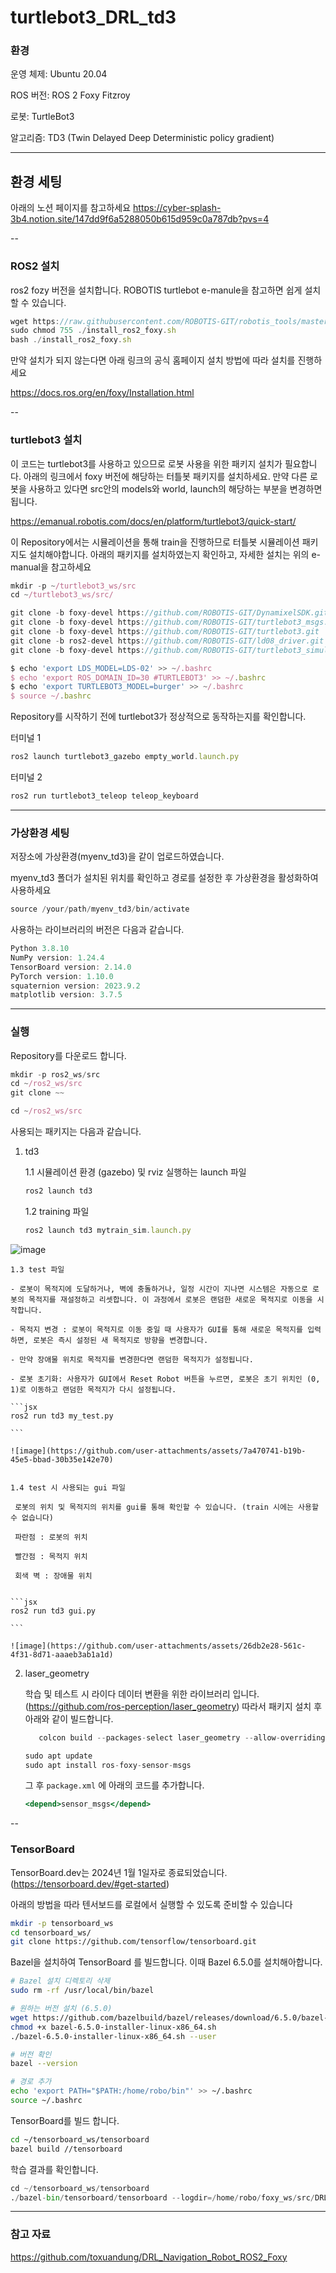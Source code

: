 # turtlebot3_DRL_td3

### 환경

운영 체제: Ubuntu 20.04

ROS 버전: ROS 2 Foxy Fitzroy

로봇: TurtleBot3

알고리즘: TD3 (Twin Delayed Deep Deterministic policy gradient)

---
## 환경 세팅

아래의 노션 페이지를 참고하세요 
https://cyber-splash-3b4.notion.site/147dd9f6a5288050b615d959c0a787db?pvs=4

--
### ROS2 설치 

ros2 fozy 버전을 설치합니다. ROBOTIS turtlebot e-manule을 참고하면 쉽게 설치할 수 있습니다.

```jsx
wget https://raw.githubusercontent.com/ROBOTIS-GIT/robotis_tools/master/install_ros2_foxy.sh
sudo chmod 755 ./install_ros2_foxy.sh
bash ./install_ros2_foxy.sh
```

만약 설치가 되지 않는다면 아래 링크의 공식 홈페이지 설치 방법에 따라 설치를 진행하세요
 
https://docs.ros.org/en/foxy/Installation.html

--
### turtlebot3 설치
이 코드는 turtlebot3를 사용하고 있으므로 로봇 사용을 위한 패키지 설치가 필요합니다. 아래의 링크에서 foxy 버전에 해당하는 터틀봇 패키지를 설치하세요. 만약 다른 로봇을 사용하고 있다면 src안의 models와 world, launch의 해당하는 부분을 변경하면 됩니다. 

https://emanual.robotis.com/docs/en/platform/turtlebot3/quick-start/

이 Repository에서는 시뮬레이션을 통해 train을 진행하므로 터틀봇 시뮬레이션 패키지도 설치해야합니다. 아래의 패키지를 설치하였는지 확인하고, 자세한 설치는 위의 e-manual을 참고하세요

```jsx
mkdir -p ~/turtlebot3_ws/src
cd ~/turtlebot3_ws/src/

git clone -b foxy-devel https://github.com/ROBOTIS-GIT/DynamixelSDK.git
git clone -b foxy-devel https://github.com/ROBOTIS-GIT/turtlebot3_msgs.git
git clone -b foxy-devel https://github.com/ROBOTIS-GIT/turtlebot3.git
git clone -b ros2-devel https://github.com/ROBOTIS-GIT/ld08_driver.git
git clone -b foxy-devel https://github.com/ROBOTIS-GIT/turtlebot3_simulations.git

```

```jsx
$ echo 'export LDS_MODEL=LDS-02' >> ~/.bashrc
$ echo 'export ROS_DOMAIN_ID=30 #TURTLEBOT3' >> ~/.bashrc
$ echo 'export TURTLEBOT3_MODEL=burger' >> ~/.bashrc
$ source ~/.bashrc
```

Repository를 시작하기 전에 turtlebot3가 정상적으로 동작하는지를 확인합니다.

터미널 1

```jsx
ros2 launch turtlebot3_gazebo empty_world.launch.py
```

터미널 2

```jsx
ros2 run turtlebot3_teleop teleop_keyboard
```


---
### 가상환경 세팅 

저장소에 가상환경(myenv_td3)을 같이 업로드하였습니다. 

myenv_td3 폴더가 설치된 위치를 확인하고 경로를 설정한 후 가상환경을 활성화하여 사용하세요
```jsx
source /your/path/myenv_td3/bin/activate
```


사용하는 라이브러리의 버전은 다음과 같습니다. 

```jsx
Python 3.8.10
NumPy version: 1.24.4
TensorBoard version: 2.14.0
PyTorch version: 1.10.0
squaternion version: 2023.9.2
matplotlib version: 3.7.5
```



---
### 실행

Repository를 다운로드 합니다. 

```jsx
mkdir -p ros2_ws/src
cd ~/ros2_ws/src
git clone ~~

```

```jsx
cd ~/ros2_ws/src


```


사용되는 패키지는 다음과 같습니다. 
1. td3 
   
   1.1 시뮬레이션 환경 (gazebo) 및 rviz 실행하는 launch 파일
   
    ```jsx
    ros2 launch td3 
    
    ```

    1.2 training 파일
   
    ```jsx
    ros2 launch td3 mytrain_sim.launch.py
    
    ```

![image](https://github.com/user-attachments/assets/2466b480-707a-42aa-992c-536ce6a2216e)



    1.3 test 파일

    - 로봇이 목적지에 도달하거나, 벽에 충돌하거나, 일정 시간이 지나면 시스템은 자동으로 로봇의 목적지를 재설정하고 리셋합니다. 이 과정에서 로봇은 랜덤한 새로운 목적지로 이동을 시작합니다.
    
    - 목적지 변경 : 로봇이 목적지로 이동 중일 때 사용자가 GUI를 통해 새로운 목적지를 입력하면, 로봇은 즉시 설정된 새 목적지로 방향을 변경합니다.

    - 만약 장애물 위치로 목적지를 변경한다면 랜덤한 목적지가 설정됩니다. 
    
    - 로봇 초기화: 사용자가 GUI에서 Reset Robot 버튼을 누르면, 로봇은 초기 위치인 (0, 1)로 이동하고 랜덤한 목적지가 다시 설정됩니다.
   
    ```jsx
    ros2 run td3 my_test.py
    
    ```

    ![image](https://github.com/user-attachments/assets/7a470741-b19b-45e5-bbad-30b35e142e70)

    
    1.4 test 시 사용되는 gui 파일

     로봇의 위치 및 목적지의 위치를 gui를 통해 확인할 수 있습니다. (train 시에는 사용할 수 없습니다)

     파란점 : 로봇의 위치 

     빨간점 : 목적지 위치 

     회색 벽 : 장애물 위치 


    ```jsx
    ros2 run td3 gui.py
    
    ```

    ![image](https://github.com/user-attachments/assets/26db2e28-561c-4f31-8d71-aaaeb3ab1a1d)


  

2. laser_geometry
   
     학습 및 테스트 시 라이다 데이터 변환을 위한 라이브러리 입니다. (https://github.com/ros-perception/laser_geometry)
    따라서 패키지 설치 후 아래와 같이 빌드합니다.
      
      ```jsx
         colcon build --packages-select laser_geometry --allow-overriding laser_geometry
      ```
      
      ```jsx
      sudo apt update
      sudo apt install ros-foxy-sensor-msgs
      ```
      
      그 후 `package.xml` 에 아래의 코드를 추가합니다.  
      
      ```jsx
      <depend>sensor_msgs</depend>
      ```

   

--

### TensorBoard  

TensorBoard.dev는 2024년 1월 1일자로 종료되었습니다. (https://tensorboard.dev/#get-started)

아래의 방법을 따라 텐서보드를 로컬에서 실행할 수 있도록 준비할 수 있습니다

```bash
mkdir -p tensorboard_ws
cd tensorboard_ws/
git clone https://github.com/tensorflow/tensorboard.git

```

Bazel을 설치하여 TensorBoard 를 빌드합니다. 이때 Bazel 6.5.0를 설치해아합니다. 

```bash
# Bazel 설치 디렉토리 삭제
sudo rm -rf /usr/local/bin/bazel

# 원하는 버전 설치 (6.5.0)
wget https://github.com/bazelbuild/bazel/releases/download/6.5.0/bazel-6.5.0-installer-linux-x86_64.sh
chmod +x bazel-6.5.0-installer-linux-x86_64.sh
./bazel-6.5.0-installer-linux-x86_64.sh --user

# 버전 확인 
bazel --version

# 경로 추가 
echo 'export PATH="$PATH:/home/robo/bin"' >> ~/.bashrc
source ~/.bashrc

```

TensorBoard를 빌드 합니다. 

```bash
cd ~/tensorboard_ws/tensorboard
bazel build //tensorboard

```

학습 결과를 확인합니다. 

```python
cd ~/tensorboard_ws/tensorboard
./bazel-bin/tensorboard/tensorboard --logdir=/home/robo/foxy_ws/src/DRL_Navigation_Robot_ROS2_Foxy/src/td3/runs/train/tensorboard/
```



---
### 참고 자료
https://github.com/toxuandung/DRL_Navigation_Robot_ROS2_Foxy



